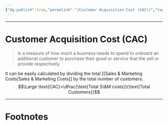 ```yaml
---
{"dg-publish":true,"permalink":"/Customer Acquisition Cost (CAC)/","tags":["Finance"]}
---
```



---
# Customer Acquisition Cost (CAC)
> Is a measure of how much a business needs to spend to onboard an additional customer to purchase their good or service that the sell or provide respectively.

It can be easily calculated by dividing the total [[Sales & Marketing Costs\|Sales & Marketing Costs]] by the total number of customers. 
$$\Large \text{CAC}=\dfrac{\text{Total S\&M costs}}{\text{Total Customers}}$$


---
# Footnotes